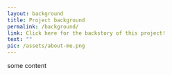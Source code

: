 ```yaml
---
layout: background
title: Project background  
permalink: /background/
link: Click here for the backstory of this project!
text: ""
pic: /assets/about-me.png
---
```

some content

